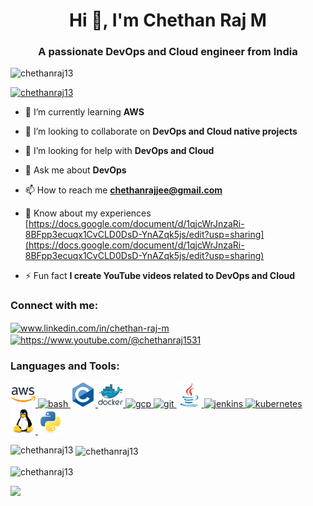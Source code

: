 <h1 align="center">Hi 👋, I'm Chethan Raj M</h1>
<h3 align="center">A passionate DevOps and Cloud engineer from India</h3>

<p align="left"> <img src="https://komarev.com/ghpvc/?username=chethanraj13&label=Profile%20views&color=0e75b6&style=flat" alt="chethanraj13" /> </p>

<p align="left"> <a href="https://github.com/ryo-ma/github-profile-trophy"><img src="https://github-profile-trophy.vercel.app/?username=chethanraj13" alt="chethanraj13" /></a> </p>

- 🌱 I’m currently learning **AWS**

- 👯 I’m looking to collaborate on **DevOps and Cloud native projects**

- 🤝 I’m looking for help with **DevOps and Cloud**

- 💬 Ask me about **DevOps**

- 📫 How to reach me **chethanrajjee@gmail.com**

- 📄 Know about my experiences [https://docs.google.com/document/d/1qjcWrJnzaRi-8BFpp3ecuqx1CvCLD0DsD-YnAZqk5js/edit?usp=sharing](https://docs.google.com/document/d/1qjcWrJnzaRi-8BFpp3ecuqx1CvCLD0DsD-YnAZqk5js/edit?usp=sharing)

- ⚡ Fun fact **I create YouTube videos related to DevOps and Cloud**

<h3 align="left">Connect with me:</h3>
<p align="left">
<a href="https://linkedin.com/in/www.linkedin.com/in/chethan-raj-m" target="blank"><img align="center" src="https://raw.githubusercontent.com/rahuldkjain/github-profile-readme-generator/master/src/images/icons/Social/linked-in-alt.svg" alt="www.linkedin.com/in/chethan-raj-m" height="30" width="40" /></a>
<a href="https://www.youtube.com/c/https://www.youtube.com/@chethanraj1531" target="blank"><img align="center" src="https://raw.githubusercontent.com/rahuldkjain/github-profile-readme-generator/master/src/images/icons/Social/youtube.svg" alt="https://www.youtube.com/@chethanraj1531" height="30" width="40" /></a>
</p>

<h3 align="left">Languages and Tools:</h3>
<p align="left"> <a href="https://aws.amazon.com" target="_blank" rel="noreferrer"> <img src="https://raw.githubusercontent.com/devicons/devicon/master/icons/amazonwebservices/amazonwebservices-original-wordmark.svg" alt="aws" width="40" height="40"/> </a> <a href="https://www.gnu.org/software/bash/" target="_blank" rel="noreferrer"> <img src="https://www.vectorlogo.zone/logos/gnu_bash/gnu_bash-icon.svg" alt="bash" width="40" height="40"/> </a> <a href="https://www.cprogramming.com/" target="_blank" rel="noreferrer"> <img src="https://raw.githubusercontent.com/devicons/devicon/master/icons/c/c-original.svg" alt="c" width="40" height="40"/> </a> <a href="https://www.docker.com/" target="_blank" rel="noreferrer"> <img src="https://raw.githubusercontent.com/devicons/devicon/master/icons/docker/docker-original-wordmark.svg" alt="docker" width="40" height="40"/> </a> <a href="https://cloud.google.com" target="_blank" rel="noreferrer"> <img src="https://www.vectorlogo.zone/logos/google_cloud/google_cloud-icon.svg" alt="gcp" width="40" height="40"/> </a> <a href="https://git-scm.com/" target="_blank" rel="noreferrer"> <img src="https://www.vectorlogo.zone/logos/git-scm/git-scm-icon.svg" alt="git" width="40" height="40"/> </a> <a href="https://www.java.com" target="_blank" rel="noreferrer"> <img src="https://raw.githubusercontent.com/devicons/devicon/master/icons/java/java-original.svg" alt="java" width="40" height="40"/> </a> <a href="https://www.jenkins.io" target="_blank" rel="noreferrer"> <img src="https://www.vectorlogo.zone/logos/jenkins/jenkins-icon.svg" alt="jenkins" width="40" height="40"/> </a> <a href="https://kubernetes.io" target="_blank" rel="noreferrer"> <img src="https://www.vectorlogo.zone/logos/kubernetes/kubernetes-icon.svg" alt="kubernetes" width="40" height="40"/> </a> <a href="https://www.linux.org/" target="_blank" rel="noreferrer"> <img src="https://raw.githubusercontent.com/devicons/devicon/master/icons/linux/linux-original.svg" alt="linux" width="40" height="40"/> </a> <a href="https://www.python.org" target="_blank" rel="noreferrer"> <img src="https://raw.githubusercontent.com/devicons/devicon/master/icons/python/python-original.svg" alt="python" width="40" height="40"/> </a> </p>

<p><img align="left" src="https://github-readme-stats.vercel.app/api/top-langs?username=chethanraj13&show_icons=true&locale=en&layout=compact" alt="chethanraj13" /></p>

<p>&nbsp;<img align="center" src="https://github-readme-stats.vercel.app/api?username=chethanraj13&show_icons=true&locale=en" alt="chethanraj13" /></p>




<p><img align="center" src="https://github-readme-streak-stats.herokuapp.com/?user=chethanraj13&" alt="chethanraj13" /></p>




![](https://leetcard.jacoblin.cool/ChethanRaj_13?ext=heatmap)
